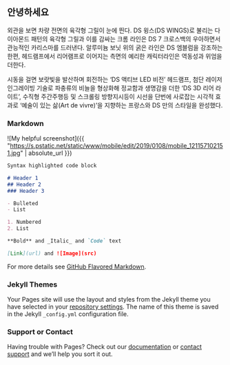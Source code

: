 ## 안녕하세요

외관을 보면 차량 전면의 육각형 그릴이 눈에 띈다. DS 윙스(DS WINGS)로 불리는 다이아몬드 패턴의 육각형 그릴과 이를 감싸는 크롬 라인은 DS 7 크로스백의 우아하면서 관능적인 카리스마를 드러낸다. 알루미늄 보닛 위의 굵은 라인은 DS 엠블럼을 강조하는 한편, 헤드램프에서 리어램프로 이어지는 측면의 예리한 캐릭터라인은 역동성과 위엄을 더한다.

시동을 걸면 보랏빛을 발산하며 회전하는 ‘DS 액티브 LED 비전’ 헤드램프, 첨단 레이저 인그레이빙 기술로 파충류의 비늘을 형상화해 정교함과 생명감을 더한 ‘DS 3D 리어 라이트’, 수직형 주간주행등 및 스크롤링 방향지시등이 시선을 단번에 사로잡는 시각적 효과로 ‘예술이 있는 삶(Art de vivre)’을 지향하는 프랑스와 DS 만의 스타일을 완성했다.

### Markdown

![My helpful screenshot]({{ "https://s.pstatic.net/static/www/mobile/edit/2019/0108/mobile_121157102151.jpg" | absolute_url }})

```markdown
Syntax highlighted code block

# Header 1
## Header 2
### Header 3

- Bulleted
- List

1. Numbered
2. List

**Bold** and _Italic_ and `Code` text

[Link](url) and ![Image](src)
```

For more details see [GitHub Flavored Markdown](https://guides.github.com/features/mastering-markdown/).

### Jekyll Themes

Your Pages site will use the layout and styles from the Jekyll theme you have selected in your [repository settings](https://github.com/kimmg12/mse/settings). The name of this theme is saved in the Jekyll `_config.yml` configuration file.

### Support or Contact

Having trouble with Pages? Check out our [documentation](https://help.github.com/categories/github-pages-basics/) or [contact support](https://github.com/contact) and we’ll help you sort it out.
